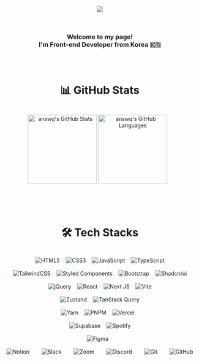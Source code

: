 <p align='center'>
    <img src="https://capsule-render.vercel.app/api?type=rect&color=auto&height=200&section=header&text=👩‍💻%20ANSWQ's%20GitHub&fontSize=50&animation=twinkling&fontAlign=51&descAlign=100"/>
</p>

<br/>

<h3 align="center">
  Welcome to my page!<br/>
  I'm Front-end Developer from Korea 🇰🇷 
</h3>

<br/><br/>

<h1 align="center">📊 GitHub Stats</h1>

<br/>

<div align="center">
  <img src="https://github-readme-stats.vercel.app/api?username=answq&theme=chartreuse-dark&show_icons=true" alt="answq's GitHub Stats" height="180px"/>
  <img src="https://github-readme-stats.vercel.app/api/top-langs/?username=answq&langs_count=6&layout=compact&theme=chartreuse-dark&show_icons=true" alt="answq's GitHub Languages" height="180px"/>&nbsp;&nbsp;&nbsp;
</div>

<br/><br/><br/>

<h1 align="center">🛠️ Tech Stacks</h1>

<br/>

<!-- Frontend 기본 기술 -->
<div align="center">
  <img src="https://img.shields.io/badge/html5-%23E34F26.svg?style=for-the-badge&logo=html5&logoColor=white" alt="HTML5">&nbsp;&nbsp;&nbsp;
  <img src="https://img.shields.io/badge/css3-%231572B6.svg?style=for-the-badge&logo=css3&logoColor=white" alt="CSS3">&nbsp;&nbsp;&nbsp;
  <img src="https://img.shields.io/badge/javascript-%23323330.svg?style=for-the-badge&logo=javascript&logoColor=%23F7DF1E" alt="JavaScript">&nbsp;&nbsp;&nbsp;
  <img src="https://img.shields.io/badge/typescript-%23007ACC.svg?style=for-the-badge&logo=typescript&logoColor=white" alt="TypeScript">
</div>

<br/>

<!-- CSS 프레임워크 및 스타일링 -->
<div align="center">
  <img src="https://img.shields.io/badge/tailwindcss-%2338B2AC.svg?style=for-the-badge&logo=tailwind-css&logoColor=white" alt="TailwindCSS">&nbsp;&nbsp;&nbsp;
  <img src="https://img.shields.io/badge/styled--components-DB7093?style=for-the-badge&logo=styled-components&logoColor=white" alt="Styled Components">&nbsp;&nbsp;&nbsp;
  <img src="https://img.shields.io/badge/bootstrap-%238511FA.svg?style=for-the-badge&logo=bootstrap&logoColor=white" alt="Bootstrap">&nbsp;&nbsp;&nbsp;
  <img src="https://img.shields.io/badge/Shadcn/ui-000000?style=for-the-badge&logo=Shadcn/ui&logoColor=white" alt="Shadcn/ui">
</div>

<br/>

<!-- Frontend 프레임워크 & 빌드 도구 -->
<div align="center">
  <img src="https://img.shields.io/badge/jquery-%230769AD.svg?style=for-the-badge&logo=jquery&logoColor=white" alt="jQuery">&nbsp;&nbsp;&nbsp;
  <img src="https://img.shields.io/badge/react-%2320232a.svg?style=for-the-badge&logo=react&logoColor=%2361DAFB" alt="React">&nbsp;&nbsp;&nbsp;
  <img src="https://img.shields.io/badge/Next-black?style=for-the-badge&logo=next.js&logoColor=white" alt="Next JS">&nbsp;&nbsp;&nbsp;
  <img src="https://img.shields.io/badge/vite-%23646CFF.svg?style=for-the-badge&logo=vite&logoColor=white" alt="Vite">
</div>

<br/>

<!-- 상태 관리 / 데이터 통신 -->
<div align="center">
  <img src="https://img.shields.io/badge/Zustand-000000?style=for-the-badge&logo=Zustand&logoColor=white" alt="Zustand">&nbsp;&nbsp;&nbsp;
  <img src="https://img.shields.io/badge/TanStack_Query-FF4154?style=for-the-badge&logo=react-query&logoColor=white" alt="TanStack Query">
</div>

<br/>

<!-- 배포 및 패키지 매니저 -->
<div align="center">
  <img src="https://img.shields.io/badge/yarn-%232C8EBB.svg?style=for-the-badge&logo=yarn&logoColor=white" alt="Yarn">&nbsp;&nbsp;&nbsp;
  <img src="https://img.shields.io/badge/pnpm-%234a4a4a.svg?style=for-the-badge&logo=pnpm&logoColor=f69220" alt="PNPM">&nbsp;&nbsp;&nbsp;
  <img src="https://img.shields.io/badge/vercel-%23000000.svg?style=for-the-badge&logo=vercel&logoColor=white" alt="Vercel">&nbsp;&nbsp;&nbsp;
</div>

<br/>

<!-- 백엔드 서비스 -->
<div align="center">
  <img src="https://img.shields.io/badge/Supabase-3ECF8E?style=for-the-badge&logo=supabase&logoColor=white" alt="Supabase">&nbsp;&nbsp;&nbsp;
  <img src="https://img.shields.io/badge/Spotify-1ED760?style=for-the-badge&logo=spotify&logoColor=white" alt="Spotify">
</div>

<br/>

<!-- 디자인 도구 -->
<div align="center">
  <img src="https://img.shields.io/badge/figma-%23F24E1E.svg?style=for-the-badge&logo=figma&logoColor=white" alt="Figma">&nbsp;&nbsp;&nbsp;
</div>

<br/>

<!-- 협업 & 버전 관리 -->
<div align="center" style="display: flex; justify-content: center; gap: 10px; flex-wrap: wrap;">
  <img src="https://img.shields.io/badge/Notion-%23000000.svg?style=for-the-badge&logo=notion&logoColor=white" alt="Notion">&nbsp;&nbsp;&nbsp;
  <img src="https://img.shields.io/badge/Slack-4A154B?style=for-the-badge&logo=slack&logoColor=white" alt="Slack">&nbsp;&nbsp;&nbsp;
  <img src="https://img.shields.io/badge/Zoom-2D8CFF?style=for-the-badge&logo=zoom&logoColor=white" alt="Zoom">&nbsp;&nbsp;&nbsp;
  <img src="https://img.shields.io/badge/Discord-%235865F2.svg?style=for-the-badge&logo=discord&logoColor=white" alt="Discord">&nbsp;&nbsp;&nbsp;
  <img src="https://img.shields.io/badge/git-%23F05033.svg?style=for-the-badge&logo=git&logoColor=white" alt="Git">&nbsp;&nbsp;&nbsp;
  <img src="https://img.shields.io/badge/github-%23121011.svg?style=for-the-badge&logo=github&logoColor=white" alt="GitHub">
</div>

<br/><br/><br/>


</div>
